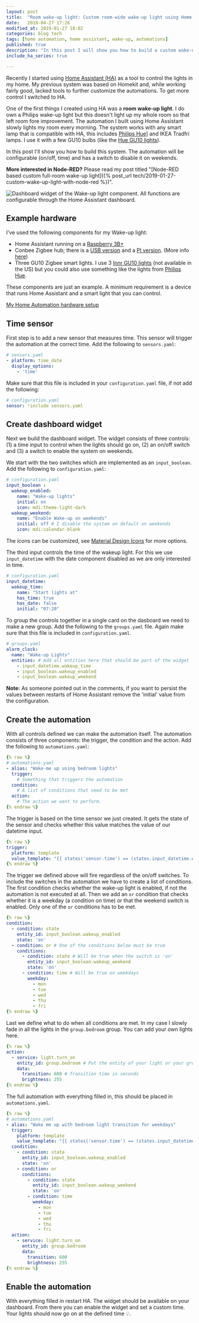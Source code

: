 ```yaml
---
layout: post
title:  "Room wake-up light: Custom room-wide wake-up light using Home Assistant"
date:   2018-04-27 17:26
modified_at: 2019-01-27 18:02
categories: blog tech
tags: [home automation, home assistant, wake-up, automations]
published: true
description: "In this post I will show you how to build a custom wake-up light system. The automation will be configurable (on/off, time) and has a switch to disable it on weekends."
include_ha_series: true

---
```


Recently I started using [Home Assistant (HA)](https://www.home-assistant.io/) as a tool to control the lights in my home. My previous system was based on Homekit and, while working fairly good, lacked tools to further customize the automations. To get more control I switched to HA.

One of the first things I created using HA was a **room wake-up light**. I do own a Philips wake-up light but this doesn't light up my whole room so that left room fore improvement. The automation I built using Home Assistant slowly lights my room every morning. The system works with any smart lamp that is compatible with HA, this includes <a rel="nofollow" href="https://amzn.to/2WmWJNy">Philips Hue]</a> and IKEA Tradfri lamps. I use it with a few GU10 bulbs (like the <a rel="nofollow" href="https://amzn.to/2W0NouR">Hue GU10 lights</a>).

In this post I'll show you how to build this system. The automation will be configurable (on/off, time) and has a switch to disable it on weekends.

**More interested in Node-RED?** Please read my post titled "[Node-RED based custom full-room wake-up light]({% post_url tech/2019-01-27-custom-wake-up-light-with-node-red %})".

![Dashboard widget of the Wake-up light component. All functions are configurable through the Home Assistant dashboard.](/assets/images/ha/ha-wake-up-lights.png)



## Example hardware

I've used the following components for my Wake-up light:

- Home Assistant running on a <a rel="nofollow" href="https://amzn.to/2sKF2Kq">Raspberry 3B+</a>
- Conbee Zigbee hub; there is a <a rel="nofollow" href="https://amzn.to/2Tov8cQ">USB version</a> and a <a rel="nofollow" href="https://amzn.to/2sPKzzm">PI version</a>. (More info [here](https://github.com/dresden-elektronik/deconz-rest-plugin))
- Three GU10 Zigbee smart lights. I use 3 [Innr GU10 lights](https://amzn.to/2CNPwgy) (not available in the US) but you could also use something like the lights from [Philips Hue](https://amzn.to/2W0NouR).

These components are just an example. A minimum requirement is a device that runs Home Assistant and a smart light that you can control.

<a class="btn btn-info" href="{% post_url /tech/2019-02-04-home-assistant-smart-home-hardware-setup %}">My Home Automation hardware setup</a>

## Time sensor

First step is to add a new sensor that measures time. This sensor will trigger the automation at the correct time. Add the following to `sensors.yaml`:

```yaml
# sensors.yaml
- platform: time_date
  display_options:
    - 'time'
```

Make sure that this file is included in your `configuration.yaml` file, if not add the following:

```yaml
# configuration.yaml
sensor: !include sensors.yaml
```

## Create dashboard widget

Next we build the dashboard widget. The widget consists of three controls: (1) a time input to control when the lights should go on, (2) an on/off switch and (3) a switch to enable the system on weekends.

We start with the two switches which are implemented as an `input_boolean`. Add the following to `configuration.yaml`:

```yaml
# configuration.yaml
input_boolean :
  wakeup_enabled:
    name: "Wake-up lights"
    initial: on
    icon: mdi:theme-light-dark
  wakeup_weekend:
    name: "Enable Wake-up on weekends"
    initial: off # I disable the system on default on weekends
    icon: mdi:calendar-blank
```

The icons can be customized, see [Material Design Icons](https://materialdesignicons.com/) for more options.

The third input controls the time of the wakeup light. For this we use `input_datetime` with the date component disabled as we are only interested in time.

```yaml
# configuration.yaml
input_datetime:
  wakeup_time:
    name: "Start lights at"
    has_time: true
    has_date: false
    initial: "07:20"
```

To group the controls together in a single card on the dasboard we need to make a new group. Add the following to the `groups.yaml` file. Again make sure that this file is included in `configuration.yaml`.

```yaml
# groups.yaml
alarm_clock:
  name: "Wake-up Lights"
  entities: # Add all entities here that should be part of the widget
    - input_datetime.wakeup_time
    - input_boolean.wakeup_enabled
    - input_boolean.wakeup_weekend
```

**Note:** As someone pointed out in the comments, if you want to persist the values between restarts of Home Assistant remove the 'initial' value from the configuration.

## Create the automation

With all controls defined we can make the automation itself. The automation consists of three components: the trigger, the condition and the action. Add the following to `automations.yaml`:

```yaml
{% raw %}
# automations.yaml
- alias: "Wake-me up using bedroom lights"
  trigger:
    # Something that triggers the automation
  condition:
    # A list of conditions that need to be met
  action:
    # The action we want to perform.
{% endraw %}
```

The trigger is based on the time sensor we just created. It gets the state of the sensor and checks whether this value matches the value of our datetime input.

```yaml
{% raw %}
trigger:
  platform: template
  value_template: "{{ states('sensor.time') == (states.input_datetime.wakeup_time.attributes.timestamp | int | timestamp_custom('%H:%M', False)) }}"
{% endraw %}
```

The trigger we defined above will fire regardless of the on/off switches. To include the switches in the automation we have to create a list of conditions. The first condition checks whether the wake-up light is enabled, if not the automation is not executed at all. Then we add an `or` condition that checks whether it is a weekday (a condition on time) or that the weekend switch is enabled. Only one of the `or` conditions has to be met.

```yaml
{% raw %}
condition:
  - condition: state
    entity_id: input_boolean.wakeup_enabled
    state: 'on'
  - condition: or # One of the conditions below must be true
    conditions:
      - condition: state # Will be true when the switch is 'on'
        entity_id: input_boolean.wakeup_weekend
        state: 'on'
      - condition: time # Will be true on weekdays
        weekday:
          - mon
          - tue
          - wed
          - thu
          - fri
{% endraw %}
```

Last we define what to do when all conditions are met. In my case I slowly fade in all the lights in the `group.bedroom` group. You can add your own lights here.

```yaml
{% raw %}
action:
  - service: light.turn_on
    entity_id: group.bedroom # Put the entity of your light or your group here
    data:
      transition: 600 # Transition time in seconds
      brightness: 255
{% endraw %}
```

The full automation with everything filled in, this should be placed in `automations.yaml`.

```yaml
{% raw %}
# automations.yaml
- alias: "Wake me up with bedroom light transition for weekdays"
  trigger:
    platform: template
    value_template: "{{ states('sensor.time') == (states.input_datetime.wakeup_time.attributes.timestamp | int | timestamp_custom('%H:%M', False)) }}"
  condition:
    - condition: state
      entity_id: input_boolean.wakeup_enabled
      state: 'on'
    - condition: or
      conditions:
        - condition: state
          entity_id: input_boolean.wakeup_weekend
          state: 'on'
        - condition: time
          weekday:
            - mon
            - tue
            - wed
            - thu
            - fri
  action:
    - service: light.turn_on
      entity_id: group.bedroom
      data:
        transition: 600
        brightness: 255
{% endraw %}
```

## Enable the automation

With everything filled in restart HA. The widget should be available on your dashboard. From there you can enable the widget and set a custom time. Your lights should now go on at the defined time 💡.
